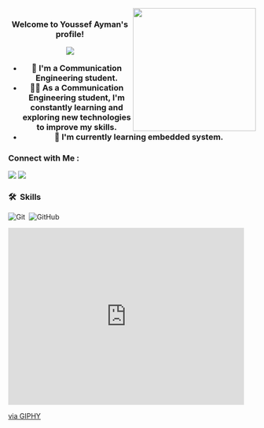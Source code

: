 
<img width="250" align="right" src="https://c.tenor.com/_DOBjnGspYAAAAAM/code-coding.gif">

<h3 align="center">
  Welcome to Youssef Ayman's profile!


<!-- Typing SVG by DenverCoder1 - https://github.com/DenverCoder1/readme-typing-svg -->
<p align="center">
  <a href="https://github.com/DenverCoder1/readme-typing-svg"><img src="https://readme-typing-svg.herokuapp.com/?lines=Communication%20Engineering%20Student;Always%20learning%20new%20things&font=Fira%20Code&center=true&width=440&height=45&color=f75c7e&vCenter=true&size=22"></a>
</p> 

- 🏢 I'm a Communication Engineering student.
- 👨‍💻 As a Communication Engineering student, I'm constantly learning and exploring new technologies to improve my skills.
- 🧠 I'm currently learning embedded system.


### Connect with Me :

<a href="" target="_blank"><img src="https://img.shields.io/badge/-Youssef%20Ayman-0077B5?style=for-the-badge&logo=Linkedin&logoColor=white"/></a>
<a href="" target="_blank"><img src="https://img.shields.io/badge/-Youssef%20Ayman-0077B5?style=for-the-badge&logo=Facebook&logoColor=white"/></a>
### 🛠 &nbsp;Skills
![Git](https://img.shields.io/badge/-Git-05122A?style=flat&logo=git)&nbsp;
![GitHub](https://img.shields.io/badge/-GitHub-05122A?style=flat&logo=github)&nbsp;

<iframe src="https://giphy.com/embed/qgQUggAC3Pfv687qPC" width="480" height="360" frameBorder="0" class="giphy-embed" allowFullScreen></iframe><p><a href="https://giphy.com/gifs/dommespace-domme-space-programador-qgQUggAC3Pfv687qPC">via GIPHY</a></p>


</a>
